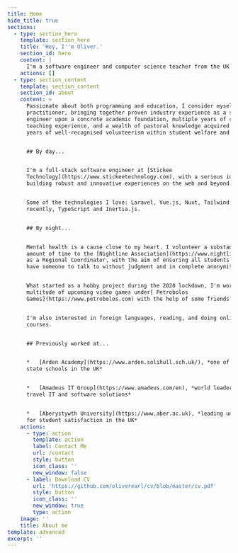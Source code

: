 ```yaml
---
title: Home
hide_title: true
sections:
  - type: section_hero
    template: section_hero
    title: 'Hey, I''m Oliver.'
    section_id: hero
    content: |
      I'm a software engineer and computer science teacher from the UK.
    actions: []
  - type: section_content
    template: section_content
    section_id: about
    content: >
      Passionate about both programming and education, I consider myself a dual
      practitioner, bringing together proven industry experience as a software
      engineer upon a concrete academic foundation, multiple years of classroom
      teaching experience, and a wealth of pastoral knowledge acquired from
      years of well-recognised volunteerism within student welfare and support.


      ## By day...


      I'm a full-stack software engineer at [Stickee
      Technology](https://www.stickeetechnology.com), with a serious interest in
      building robust and innovative experiences on the web and beyond. 


      Some of the technologies I love: Laravel, Vue.js, Nuxt, Tailwind, and more
      recently, TypeScript and Inertia.js.


      ## By night...


      Mental health is a cause close to my heart. I volunteer a substantial
      amount of time to the [Nightline Association](https://www.nightline.ac.uk)
      as a Regional Coordinator, with the aim of ensuring all students in Wales
      have someone to talk to without judgment and in complete anonymity.


      What started as a hobby project during the 2020 lockdown, I'm working on a
      multitude of upcoming video games under[ Petrobolos
      Games](https://www.petrobolos.com) with the help of some friends.


      I'm also interested in foreign languages, reading, and doing online
      courses.


      ## Previously worked at...


      *   [Arden Academy](https://www.arden.solihull.sch.uk/), *one of the top
      state schools in the UK*


      *   [Amadeus IT Group](https://www.amadeus.com/en), *world leader of
      travel IT and software solutions*


      *   [Aberystywth University](https://www.aber.ac.uk), *leading university
      for student satisfaction in the UK*
    actions:
      - type: action
        template: action
        label: Contact Me
        url: /contact
        style: button
        icon_class: ''
        new_window: false
      - label: Download CV
        url: 'https://github.com/oliverearl/cv/blob/master/cv.pdf'
        style: button
        icon_class: ''
        new_window: true
        type: action
    image: ''
    title: About me
template: advanced
excerpt: ''
---
```

